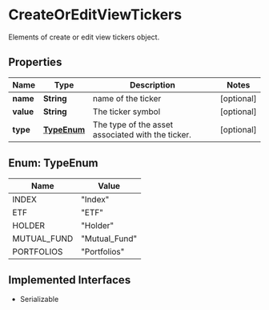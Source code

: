 

# CreateOrEditViewTickers

Elements of create or edit view tickers object.

## Properties

Name | Type | Description | Notes
------------ | ------------- | ------------- | -------------
**name** | **String** | name of the ticker |  [optional]
**value** | **String** | The ticker symbol |  [optional]
**type** | [**TypeEnum**](#TypeEnum) | The type of the asset associated with the ticker. |  [optional]



## Enum: TypeEnum

Name | Value
---- | -----
INDEX | &quot;Index&quot;
ETF | &quot;ETF&quot;
HOLDER | &quot;Holder&quot;
MUTUAL_FUND | &quot;Mutual_Fund&quot;
PORTFOLIOS | &quot;Portfolios&quot;


## Implemented Interfaces

* Serializable


